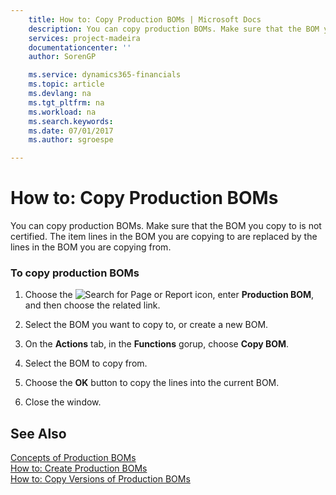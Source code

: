 ```yaml
---
    title: How to: Copy Production BOMs | Microsoft Docs
    description: You can copy production BOMs. Make sure that the BOM you copy to is not certified. The item lines in the BOM you are copying to are replaced by the lines in the BOM you are copying from.
    services: project-madeira
    documentationcenter: ''
    author: SorenGP

    ms.service: dynamics365-financials
    ms.topic: article
    ms.devlang: na
    ms.tgt_pltfrm: na
    ms.workload: na
    ms.search.keywords:
    ms.date: 07/01/2017
    ms.author: sgroespe

---
```

# How to: Copy Production BOMs
You can copy production BOMs. Make sure that the BOM you copy to is not certified. The item lines in the BOM you are copying to are replaced by the lines in the BOM you are copying from.  
  
### To copy production BOMs  
  
1.  Choose the ![Search for Page or Report](media/ui-search/search_small.png "Search for Page or Report icon") icon, enter **Production BOM**, and then choose the related link.  
  
2.  Select the BOM you want to copy to, or create a new BOM.  
  
3.  On the **Actions** tab, in the **Functions** gorup, choose **Copy BOM**.  
  
4.  Select the BOM to copy from.  
  
5.  Choose the **OK** button to copy the lines into the current BOM.  
  
6.  Close the window.  
  
## See Also  
 [Concepts of Production BOMs](../concepts-of-production-boms.md)   
 [How to: Create Production BOMs](../how-to-create-production-boms.md)   
 [How to: Copy Versions of Production BOMs](../how-to-copy-versions-of-production-boms.md)